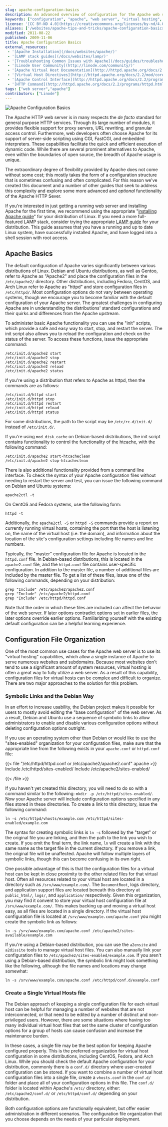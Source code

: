 ```yaml
---
slug: apache-configuration-basics
description: An advanced overview of configuration for the Apache web server including virtual hosts and configuration file management
keywords: ["configuration", "apache", "web server", "virtual hosting", "http"]
license: '[CC BY-ND 4.0](https://creativecommons.org/licenses/by-nd/4.0)'
aliases: ['/websites/apache-tips-and-tricks/apache-configuration-basics/','/web-servers/apache/configuration/configuration-basics/','/web-servers/apache-tips-and-tricks/apache-configuration-basics/']
modified: 2011-08-22
published: 2009-11-06
title: Apache Configuration Basics
external_resources:
 - '[Apache Installation](/docs/websites/apache/)'
 - '[LAMP stack guides](/docs/websites/lamp/)'
 - '[Troubleshooting Common Issues with Apache](/docs/guides/troubleshooting-common-apache-issues/)'
 - '[Linode User Community](http://linode.com/community/)'
 - '[Apache Virtual Host Documentation](http://httpd.apache.org/docs/2.2/vhosts/)'
 - '[Virtual Host Directives](http://httpd.apache.org/docs/2.2/mod/core.html#virtualhost)'
 - '[Apache Control Interface](http://httpd.apache.org/docs/2.2/programs/apachectl.html)'
 - '[HTTP Command](http://httpd.apache.org/docs/2.2/programs/httpd.html)'
tags: ["web server","apache"]
contributors: ["Linode"]
---
```


![Apache Configuration Basics](Apache_Configuration_Basics_smg.png)

The Apache HTTP web server is in many respects the *de facto* standard for general purpose HTTP services. Through its large number of modules, it provides flexible support for proxy servers, URL rewriting, and granular access control. Furthermore, web developers often choose Apache for its support of server-side scripting using CGI, FastCGI, and embedded interpreters. These capabilities facilitate the quick and efficient execution of dynamic code. While there are several prominent alternatives to Apache, even within the boundaries of open source, the breadth of Apache usage is unique.

The extraordinary degree of flexibility provided by Apache does not come without some cost; this mostly takes the form of a configuration structure that is sometimes confusing and often complicated. For this reason we've created this document and a number of other guides that seek to address this complexity and explore some more advanced and *optional* functionality of the Apache HTTP Sever.

If you're interested in just getting a running web server and installing Apache for the first time, we recommend using the appropriate "[installing Apache guide](/docs/websites/apache/)" for your distribution of Linux. If you need a more full-featured LAMP stack, consider trying the appropriate [LAMP guide](/docs/websites/lamp/) for your distribution. This guide assumes that you have a running and up to date Linux system, have successfully installed Apache, and have logged into a shell session with root access.

## Apache Basics

The default configuration of Apache varies significantly between various distributions of Linux. Debian and Ubuntu distributions, as well as Gentoo, refer to Apache as "Apache2" and place the configuration files in the `/etc/apache2/` directory. Other distributions, including Fedora, CentOS, and Arch Linux refer to Apache as "httpd" and store configuration files in `/etc/httpd/`. Most configuration options do not vary between operating systems, though we encourage you to become familiar with the default configuration of your Apache server. The greatest challenges in configuring Apache are in understanding the distributions' standard configurations and their quirks and differences from the Apache upstream.

To administer basic Apache functionality you can use the "init" scripts, which provide a safe and easy way to start, stop, and restart the server. The init script also allows you to reload the configuration and check on the status of the server. To access these functions, issue the appropriate command:

    /etc/init.d/apache2 start
    /etc/init.d/apache2 stop
    /etc/init.d/apache2 restart
    /etc/init.d/apache2 reload
    /etc/init.d/apache2 status

If you're using a distribution that refers to Apache as httpd, then the commands are as follows:

    /etc/init.d/httpd start
    /etc/init.d/httpd stop
    /etc/init.d/httpd restart
    /etc/init.d/httpd reload
    /etc/init.d/httpd status

For some distributions, the path to the script may be `/etc/rc.d/init.d/` instead of `/etc/init.d/`.

If you're using `mod_disk_cache` on Debian-based distributions, the init script contains functionality to control the functionality of the htcache, with the following command:

    /etc/init.d/apache2 start-htcacheclean
    /etc/init.d/apache2 stop-htcacheclean

There is also additional functionality provided from a command line interface. To check the syntax of your Apache configuration files without needing to restart the server and test, you can issue the following command on Debian and Ubuntu systems:

    apache2ctl -t

On CentOS and Fedora systems, use the following form:

    httpd -t

Additionally, the `apache2ctl -S` or `httpd -S` commands provide a report on currently running virtual hosts, containing the port that the host is listening on, the name of the virtual host (i.e. the domain), and information about the location of the site's configuration settings including file names and line numbers.

Typically, the "master" configuration file for Apache is located in the `httpd.conf` file. In Debian-based distributions, this is located in the `apache2.conf` file, and the `httpd.conf` file contains user-specific configuration. In addition to the master file, a number of additional files are included by the master file. To get a list of these files, issue one of the following commands, depending on your distribution:

    grep "Include" /etc/apache2/apache2.conf
    grep "Include" /etc/apache2/httpd.conf
    grep "Include" /etc/httpd/httpd.conf

Note that the order in which these files are included can affect the behavior of the web server. If later options contradict options set in earlier files, the later options override earlier options. Familiarizing yourself with the existing default configuration can be a helpful learning experience.

## Configuration File Organization

One of the most common use cases for the Apache web server is to use its "virtual hosting" capabilities, which allow a single instance of Apache to serve numerous websites and subdomains. Because most websites don't tend to use a significant amount of system resources, virtual hosting is often a great way to fully utilize a web server. As a result of this capability, configuration files for virtual hosts can be complex and difficult to organize. There are two major approaches to the solution for this problem.

### Symbolic Links and the Debian Way

In an effort to increase usability, the Debian project makes it possible for users to mostly avoid editing the "base configuration" of the web server. As a result, Debian and Ubuntu use a sequence of symbolic links to allow administrators to enable and disable various configuration options without deleting configuration options outright.

If you use an operating system other than Debian or would like to use the "sites-enabled" organization for your configuration files, make sure that the appropriate line from the following exists in your `apache.conf` or `httpd.conf` file:

{{< file "/etc/httpd/httpd.conf or /etc/apache2/apache2.conf" apache >}}
Include /etc/httpd/sites-enabled/
Include /etc/apache2/sites-enabled/

{{< /file >}}


If you haven't yet created this directory, you will need to do so with a command similar to the following: `mkdir -p /etc/httpd/sites-enabled/`. Now your Apache server will include configuration options specified in any files stored in these directories. To create a link to this directory, issue the following command:

    ln -s /etc/httpd/vhosts/example.com /etc/httpd/sites-enabled/example.com

The syntax for creating symbolic links is `ln -s` followed by the "target" or the original file you are linking, and then the path to the link you wish to create. If you omit the final term, the link name, `ln` will create a link with the same name as the target file in the current directory. If you remove a link, the original file will be unaffected. Apache will follow multiple layers of symbolic links, though this can become confusing in its own right.

One possible advantage of this is that the configuration files for a virtual host can be kept in close proximity to the other related files for that virtual host. Often all resources related to your virtual host are located in a directory such as `/srv/www/example.com/`. The `DocumentRoot`, logs directory, and application support files are located beneath this directory at `public_html/`, `logs/`, and `application/` respectively. Given this organization, you may find it convent to store your virtual host configuration file at `/srv/www/example.com/`. This makes backing up and moving a virtual host easy, as all files are located in a single directory. If the virtual host configuration file is located at `/srv/www/example.com/apache.conf` you might create the symbolic link as follows:

    ln -s /srv/www/example.com/apache.conf /etc/apache2/sites-available/example.com

If you're using a Debian-based distribution, you can use the `a2ensite` and `a2dissite` tools to manage virtual host files. You can also manually link your configuration files to `/etc/apache2/sites-enabled/example.com`. If you aren't using a Debian-based distribution, the symbolic link might look something like the following, although the file names and locations may change somewhat:

    ln -s /srv/www/example.com/apache.conf /etc/httpd/conf.d/example.conf

### Create a Single Virtual Hosts file

The Debian approach of keeping a single configuration file for each virtual host can be helpful for managing a number of websites that are not interconnected, or that need to be edited by a number of distinct and non-privileged users. However, there are some situations where having too many individual virtual host files that set the same cluster of configuration options for a group of hosts can cause confusion and increase the maintenance burden.

In these cases, a single file may be the best option for keeping Apache configured properly. This is the preferred organization for virtual host configuration in some distributions, including CentOS, Fedora, and Arch Linux. While you should check the default Apache configuration for your distribution, commonly there is a `conf.d/` directory where user-created configuration can be stored. If you want to combine a number of virtual host configuration files into a single file, create a `vhosts.conf` in the `conf.d/` folder and place all of your configuration options in this file. The `conf.d/` folder is located within Apache's `/etc/` directory, either: `/etc/apache2/conf.d/` or `/etc/httpd/conf.d/` depending on your distribution.

Both configuration options are functionally equivalent, but offer easier administration in different scenarios. The configuration file organization that you choose depends on the needs of your particular deployment.
